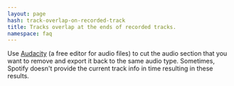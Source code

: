 ```yaml
---
layout: page
hash: track-overlap-on-recorded-track
title: Tracks overlap at the ends of recorded tracks.
namespace: faq
---
```


Use [Audacity](https://www.audacityteam.org/) (a free editor for audio files) to cut the audio section that you want to remove and export it back to the same audio type.
Sometimes, Spotify doesn't provide the current track info in time resulting in these results.
